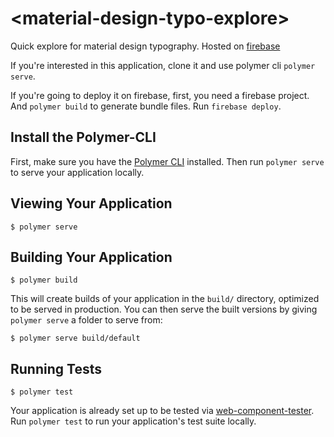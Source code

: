 # \<material-design-typo-explore\>

Quick explore for material design typography.
Hosted on [firebase](https://md-typo-explore.firebaseapp.com/)

If you're interested in this application, clone it and use polymer cli `polymer serve`.

If you're going to deploy it on firebase, first, you need a firebase project.
And `polymer build` to generate bundle files.
Run `firebase deploy`.

## Install the Polymer-CLI

First, make sure you have the [Polymer CLI](https://www.npmjs.com/package/polymer-cli) installed. Then run `polymer serve` to serve your application locally.

## Viewing Your Application

```
$ polymer serve
```

## Building Your Application

```
$ polymer build
```

This will create builds of your application in the `build/` directory, optimized to be served in production. You can then serve the built versions by giving `polymer serve` a folder to serve from:

```
$ polymer serve build/default
```

## Running Tests

```
$ polymer test
```

Your application is already set up to be tested via [web-component-tester](https://github.com/Polymer/web-component-tester). Run `polymer test` to run your application's test suite locally.
